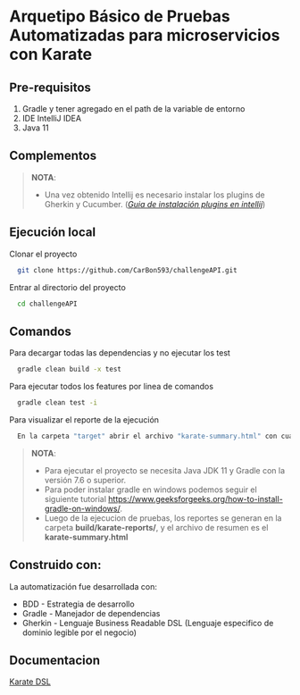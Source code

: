 # Arquetipo Básico de Pruebas Automatizadas para microservicios con Karate

## Pre-requisitos

1. Gradle y tener agregado en el path de la variable de entorno
2. IDE IntelliJ IDEA
3. Java 11

## Complementos

> **NOTA**:
> * Una vez obtenido Intellij es necesario instalar los plugins de Gherkin y Cucumber. (*[Guia de instalación plugins en intellij](https://www.jetbrains.com/help/idea/managing-plugins.html)*)
>

## Ejecución local

Clonar el proyecto

```bash
  git clone https://github.com/CarBon593/challengeAPI.git
```

Entrar al directorio del proyecto

```bash
  cd challengeAPI
```
## Comandos

Para decargar todas las dependencias y no ejecutar los test
```bash
  gradle clean build -x test 
```
Para ejecutar todos los features por linea de comandos
```bash
  gradle clean test -i
```
Para visualizar el reporte de la ejecución 
```bash
  En la carpeta "target" abrir el archivo "karate-summary.html" con cualquier navegador 
```

> **NOTA**:
> * Para ejecutar el proyecto se necesita Java JDK 11 y Gradle con la versión 7.6 o superior.
> * Para poder instalar gradle en windows podemos seguir el siguiente tutorial https://www.geeksforgeeks.org/how-to-install-gradle-on-windows/.
> * Luego de la ejecucion de pruebas, los reportes se generan en la carpeta **build/karate-reports/**, y el archivo de resumen es el **karate-summary.html**

## Construido con:
La automatización fue desarrollada con:

* BDD - Estrategia de desarrollo
* Gradle - Manejador de dependencias
* Gherkin - Lenguaje Business Readable DSL (Lenguaje especifico de dominio legible por el negocio)

## Documentacion

[Karate DSL](https://github.com/karatelabs/karate)

